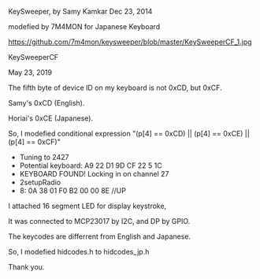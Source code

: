  KeySweeper, by Samy Kamkar
 Dec 23, 2014

 modefied by 7M4MON for Japanese Keyboard
 
 https://github.com/7m4mon/keysweeper/blob/master/KeySweeperCF_1.jpg
 
 KeySweeperCF
 
 May 23, 2019

 The fifth byte of device ID on my keyboard is not 0xCD, but 0xCF.
 
 Samy's 0xCD (English).
 
 Horiai's 0xCE (Japanese).  
 
 So, I modefied conditional expression "(p[4] == 0xCD) || (p[4] == 0xCE) ||(p[4] == 0xCF)"


 * Tuning to 2427
 * Potential keyboard: A9 22 D1 9D CF 22 5 1C 
 * KEYBOARD FOUND! Locking in on channel 27
 * 2setupRadio
 *    8: 0A 38  01 F0  B2 00  00 8E          //UP
 

 I attached 16 segment LED for display keystroke, 

It was connected to MCP23017 by I2C, and DP by GPIO.   


 The keycodes are differrent from English and Japanese.

So, I modefied hidcodes.h to hidcodes_jp.h


 Thank you.
